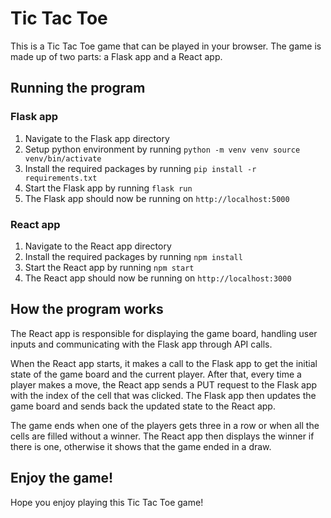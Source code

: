 
# Tic Tac Toe

This is a Tic Tac Toe game that can be played in your browser. The game is made up of two parts: a Flask app and a React app.

## Running the program

### Flask app

1.  Navigate to the Flask app directory
2.  Setup python environment by running `python -m venv venv source venv/bin/activate`
2.  Install the required packages by running `pip install -r requirements.txt`
3.  Start the Flask app by running `flask run`
4.  The Flask app should now be running on `http://localhost:5000`

### React app

1.  Navigate to the React app directory
2.  Install the required packages by running `npm install`
3.  Start the React app by running `npm start`
4.  The React app should now be running on `http://localhost:3000`

## How the program works

The React app is responsible for displaying the game board, handling user inputs and communicating with the Flask app through API calls.

When the React app starts, it makes a call to the Flask app to get the initial state of the game board and the current player. After that, every time a player makes a move, the React app sends a PUT request to the Flask app with the index of the cell that was clicked. The Flask app then updates the game board and sends back the updated state to the React app.

The game ends when one of the players gets three in a row or when all the cells are filled without a winner. The React app then displays the winner if there is one, otherwise it shows that the game ended in a draw.

## Enjoy the game!

Hope you enjoy playing this Tic Tac Toe game!